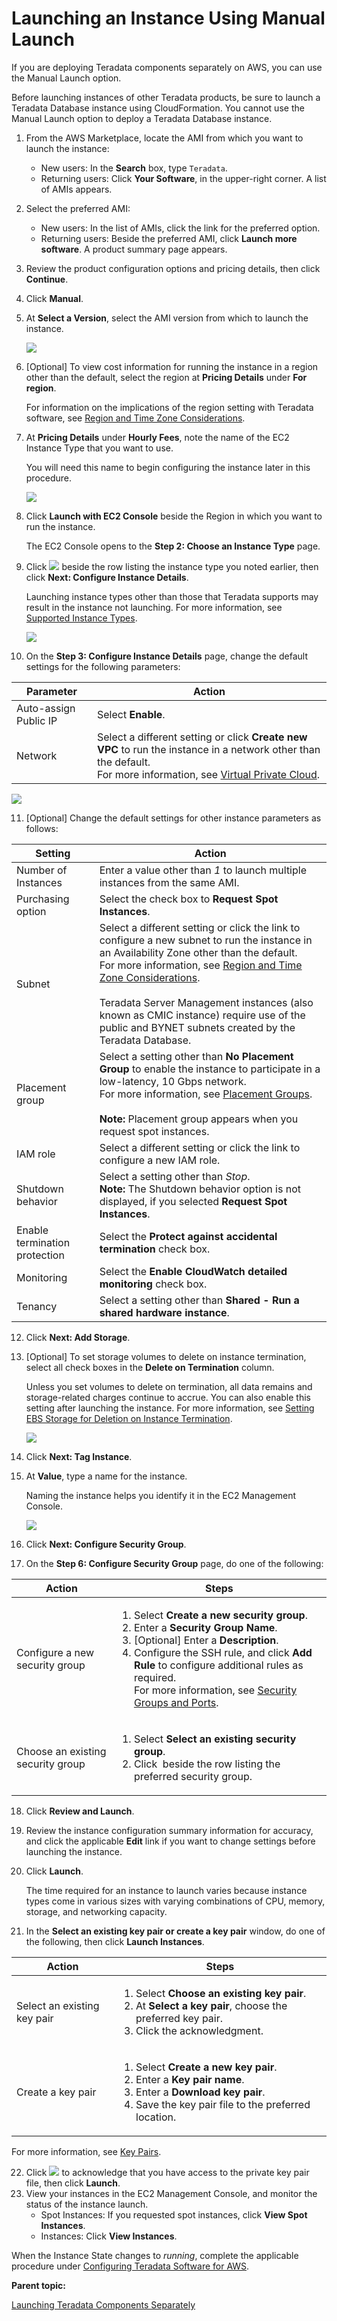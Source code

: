 # Launching an Instance Using Manual Launch

If you are deploying Teradata components separately on AWS, you can use the Manual Launch option.

Before launching instances of other Teradata products, be sure to launch a Teradata Database instance using CloudFormation. You cannot use the Manual Launch option to deploy a Teradata Database instance.

1.  From the AWS Marketplace, locate the AMI from which you want to launch the instance:

    -   New users: In the **Search** box, type `Teradata`.
    -   Returning users: Click **Your Software**, in the upper-right corner.
    A list of AMIs appears.

2.  Select the preferred AMI:

    -   New users: In the list of AMIs, click the link for the preferred option.
    -   Returning users: Beside the preferred AMI, click **Launch more software**.
    A product summary page appears.

3.  Review the product configuration options and pricing details, then click **Continue**.
4.  Click **Manual**.
5.  At **Select a Version**, select the AMI version from which to launch the instance.

    ![](wkp1467245067353.gif)

6.  [Optional] To view cost information for running the instance in a region other than the default, select the region at **Pricing Details** under **For region**.

    For information on the implications of the region setting with Teradata software, see [Region and Time Zone Considerations](rza1468615796901.md).

7.  At **Pricing Details** under **Hourly Fees**, note the name of the EC2 Instance Type that you want to use.

    You will need this name to begin configuring the instance later in this procedure.

    ![](fto1467245067696.gif)

8.  Click **Launch with EC2 Console** beside the Region in which you want to run the instance.

    The EC2 Console opens to the **Step 2: Choose an Instance Type** page.

9.  Click ![](wiz1467245068616.gif) beside the row listing the instance type you noted earlier, then click **Next: Configure Instance Details**.

    Launching instance types other than those that Teradata supports may result in the instance not launching. For more information, see [Supported Instance Types](ihq1473174158197.md).

    ![](hdq1467245069334.gif)

10. On the **Step 3: Configure Instance Details** page, change the default settings for the following parameters:

 |Parameter|Action|
 |---------|------|
 |Auto-assign Public IP |Select <b>Enable</b>.|
 |Network |Select a different setting or click <b>Create new VPC</b> to run the instance in a network other than the default.<br/>​For more information, see <a href="dmc1467240781066.md">Virtual Private Cloud</a>.<br/>|

 ![](mlz1467245070301.gif)

11. [Optional] Change the default settings for other instance parameters as follows:

 |Setting|Action|
|-------|------|
|Number of Instances |Enter a value other than <i>1</i> to launch multiple instances from the same AMI.|
|Purchasing option |Select the check box to <b>Request Spot Instances</b>.|
|Subnet|Select a different setting or click the link to configure a new subnet to run the instance in an Availability Zone other than the default.<br/>​For more information, see <a href="rza1468615796901.md">Region and Time Zone Considerations</a>.<br/><br/>​Teradata Server Management instances (also known as CMIC instance) require use of the public and BYNET subnets created by the Teradata Database.<br/>|
|Placement group|Select a setting other than <b>No Placement Group</b> to enable the instance to participate in a low-latency, 10 Gbps network.<br/>​For more information, see <a href="kif1472571515710.md">Placement Groups</a>.<br/><br/>​<b>Note:</b> Placement group appears when you request spot instances.<br/>|
|IAM role|Select a different setting or click the link to configure a new IAM role.|
|Shutdown behavior|Select a setting other than <i>Stop</i>.<br/>​<b>Note:</b> The Shutdown behavior option is not displayed, if you selected <b>Request Spot Instances</b>.<br/>|
|Enable termination protection|Select the <b>Protect against accidental termination</b> check box.|
|Monitoring|Select the <b>Enable CloudWatch detailed monitoring</b> check box.|
|Tenancy|Select a setting other than <b>Shared - Run a shared hardware instance</b>.|

12. Click **Next: Add Storage**.
13. [Optional] To set storage volumes to delete on instance termination, select all check boxes in the **Delete on Termination** column.

    Unless you set volumes to delete on termination, all data remains and storage-related charges continue to accrue. You can also enable this setting after launching the instance. For more information, see [Setting EBS Storage for Deletion on Instance Termination](fod1467240783219.md).

    ![](pnl1467245072220.gif)

14. Click **Next: Tag Instance**.
15. At **Value**, type a name for the instance.

    Naming the instance helps you identify it in the EC2 Management Console.

    ![](ics1467245073312.gif)

16. Click **Next: Configure Security Group**.
17. On the **Step 6: Configure Security Group** page, do one of the following:

 |Action|Steps|
|------|-----|
|Configure a new security group|<ol><li>​Select <b>Create a new security group</b>.</li><li>​Enter a <b>Security Group Name</b>.</li><li>​[Optional] Enter a <b>Description</b>.</li><li>​Configure the SSH rule, and click <b>Add Rule</b> to configure additional rules as required.<br/>​For more information, see <a href="xed1468615767199.md">Security Groups and Ports</a>.<br/></li></ol>|
|Choose an existing security group|<ol><li>​Select <b>Select an existing security group</b>.</li><li>​Click <img src="wiz1467245068616.gif" alt="" /> beside the row listing the preferred security group.</li></ol>|

18. Click **Review and Launch**.
19. Review the instance configuration summary information for accuracy, and click the applicable **Edit** link if you want to change settings before launching the instance.
20. Click **Launch**.

    The time required for an instance to launch varies because instance types come in various sizes with varying combinations of CPU, memory, storage, and networking capacity.

21. In the **Select an existing key pair or create a key pair** window, do one of the following, then click **Launch Instances**.

 |Action|Steps|
|------|-----|
|Select an existing key pair|<ol><li>​Select <b>Choose an existing key pair</b>.</li><li>​At <b>Select a key pair</b>, choose the preferred key pair.</li><li>​Click the acknowledgment.</li></ol>|
|Create a key pair|<ol><li>​Select <b>Create a new key pair</b>.</li><li>​Enter a <b>Key pair name</b>.</li><li>​Enter a <b>Download key pair</b>.</li><li>​Save the key pair file to the preferred location.</li></ol>|

 For more information, see [Key Pairs](icn1468615736183.md).

22. Click ![](wiz1467245068616.gif) to acknowledge that you have access to the private key pair file, then click **Launch**.
23. View your instances in the EC2 Management Console, and monitor the status of the instance launch.
    -   Spot Instances: If you requested spot instances, click **View Spot Instances**.
    -   Instances: Click **View Instances**.

When the Instance State changes to *running*, complete the applicable procedure under [Configuring Teradata Software for AWS](ydh1467240783484.md).

**Parent topic:** 

[Launching Teradata Components Separately](esg1471630520247.md)

